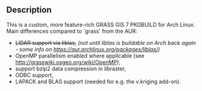 ## Description

This is a custom, more feature-rich GRASS GIS 7 PKGBUILD for Arch Linux. Main differences compared to `grass' from the AUR:

- ~~LIDAR support via liblas,~~ *(not until liblas is buildable on Arch back again - some info on https://aur.archlinux.org/packages/liblas/)*
- OpenMP parallelism enabled where applicable (see http://grasswiki.osgeo.org/wiki/OpenMP),
- support bzip2 data compression in libraster,
- ODBC support,
- LAPACK and BLAS support (needed for e.g. the v.kriging add-on).
